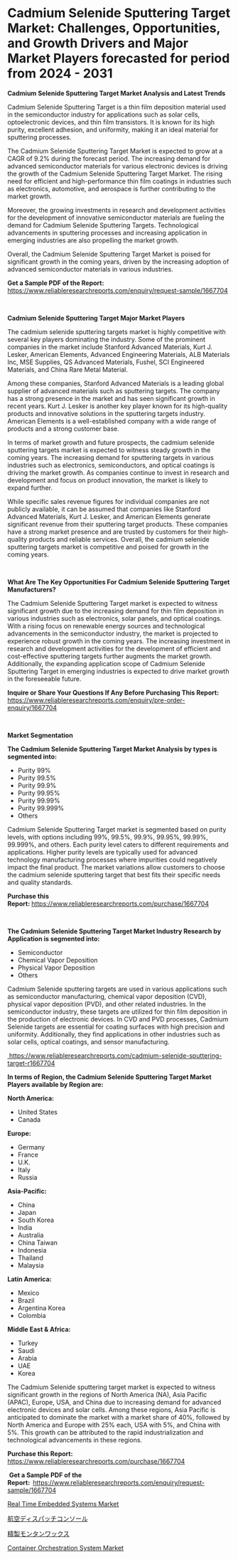 <p><h1>Cadmium Selenide Sputtering Target Market: Challenges, Opportunities, and Growth Drivers and Major Market Players forecasted for period from 2024 - 2031</h1></p><p><strong>Cadmium Selenide Sputtering Target Market Analysis and Latest Trends</strong></p>
<p><p>Cadmium Selenide Sputtering Target is a thin film deposition material used in the semiconductor industry for applications such as solar cells, optoelectronic devices, and thin film transistors. It is known for its high purity, excellent adhesion, and uniformity, making it an ideal material for sputtering processes.</p><p>The Cadmium Selenide Sputtering Target Market is expected to grow at a CAGR of 9.2% during the forecast period. The increasing demand for advanced semiconductor materials for various electronic devices is driving the growth of the Cadmium Selenide Sputtering Target Market. The rising need for efficient and high-performance thin film coatings in industries such as electronics, automotive, and aerospace is further contributing to the market growth.</p><p>Moreover, the growing investments in research and development activities for the development of innovative semiconductor materials are fueling the demand for Cadmium Selenide Sputtering Targets. Technological advancements in sputtering processes and increasing application in emerging industries are also propelling the market growth.</p><p>Overall, the Cadmium Selenide Sputtering Target Market is poised for significant growth in the coming years, driven by the increasing adoption of advanced semiconductor materials in various industries.</p></p>
<p><strong>Get a Sample PDF of the Report:&nbsp;</strong> <a href="https://www.reliableresearchreports.com/enquiry/request-sample/1667704">https://www.reliableresearchreports.com/enquiry/request-sample/1667704</a></p>
<p>&nbsp;</p>
<p><strong>Cadmium Selenide Sputtering Target Major Market Players</strong></p>
<p><p>The cadmium selenide sputtering targets market is highly competitive with several key players dominating the industry. Some of the prominent companies in the market include Stanford Advanced Materials, Kurt J. Lesker, American Elements, Advanced Engineering Materials, ALB Materials Inc, MSE Supplies, QS Advanced Materials, Fushel, SCI Engineered Materials, and China Rare Metal Material.</p><p>Among these companies, Stanford Advanced Materials is a leading global supplier of advanced materials such as sputtering targets. The company has a strong presence in the market and has seen significant growth in recent years. Kurt J. Lesker is another key player known for its high-quality products and innovative solutions in the sputtering targets industry. American Elements is a well-established company with a wide range of products and a strong customer base.</p><p>In terms of market growth and future prospects, the cadmium selenide sputtering targets market is expected to witness steady growth in the coming years. The increasing demand for sputtering targets in various industries such as electronics, semiconductors, and optical coatings is driving the market growth. As companies continue to invest in research and development and focus on product innovation, the market is likely to expand further.</p><p>While specific sales revenue figures for individual companies are not publicly available, it can be assumed that companies like Stanford Advanced Materials, Kurt J. Lesker, and American Elements generate significant revenue from their sputtering target products. These companies have a strong market presence and are trusted by customers for their high-quality products and reliable services. Overall, the cadmium selenide sputtering targets market is competitive and poised for growth in the coming years.</p></p>
<p>&nbsp;</p>
<p><strong>What Are The Key Opportunities For Cadmium Selenide Sputtering Target Manufacturers?</strong></p>
<p><p>The Cadmium Selenide Sputtering Target market is expected to witness significant growth due to the increasing demand for thin film deposition in various industries such as electronics, solar panels, and optical coatings. With a rising focus on renewable energy sources and technological advancements in the semiconductor industry, the market is projected to experience robust growth in the coming years. The increasing investment in research and development activities for the development of efficient and cost-effective sputtering targets further augments the market growth. Additionally, the expanding application scope of Cadmium Selenide Sputtering Target in emerging industries is expected to drive market growth in the foreseeable future.</p></p>
<p><strong>Inquire or Share Your Questions If Any Before Purchasing This Report:</strong> <a href="https://www.reliableresearchreports.com/enquiry/pre-order-enquiry/1667704">https://www.reliableresearchreports.com/enquiry/pre-order-enquiry/1667704</a></p>
<p>&nbsp;</p>
<p><strong>Market Segmentation</strong></p>
<p><strong>The Cadmium Selenide Sputtering Target Market Analysis by types is segmented into:</strong></p>
<p><ul><li>Purity 99%</li><li>Purity 99.5%</li><li>Purity 99.9%</li><li>Purity 99.95%</li><li>Purity 99.99%</li><li>Purity 99.999%</li><li>Others</li></ul></p>
<p><p>Cadmium Selenide Sputtering Target market is segmented based on purity levels, with options including 99%, 99.5%, 99.9%, 99.95%, 99.99%, 99.999%, and others. Each purity level caters to different requirements and applications. Higher purity levels are typically used for advanced technology manufacturing processes where impurities could negatively impact the final product. The market variations allow customers to choose the cadmium selenide sputtering target that best fits their specific needs and quality standards.</p></p>
<p><strong>Purchase this Report:&nbsp;</strong><a href="https://www.reliableresearchreports.com/purchase/1667704">https://www.reliableresearchreports.com/purchase/1667704</a></p>
<p>&nbsp;</p>
<p><strong>The Cadmium Selenide Sputtering Target Market Industry Research by Application is segmented into:</strong></p>
<p><ul><li>Semiconductor</li><li>Chemical Vapor Deposition</li><li>Physical Vapor Deposition</li><li>Others</li></ul></p>
<p><p>Cadmium Selenide sputtering targets are used in various applications such as semiconductor manufacturing, chemical vapor deposition (CVD), physical vapor deposition (PVD), and other related industries. In the semiconductor industry, these targets are utilized for thin film deposition in the production of electronic devices. In CVD and PVD processes, Cadmium Selenide targets are essential for coating surfaces with high precision and uniformity. Additionally, they find applications in other industries such as solar cells, optical coatings, and sensor manufacturing.</p></p>
<p><a href="https://www.reliableresearchreports.com/cadmium-selenide-sputtering-target-r1667704">&nbsp;https://www.reliableresearchreports.com/cadmium-selenide-sputtering-target-r1667704</a></p>
<p><strong>In terms of Region, the Cadmium Selenide Sputtering Target Market Players available by Region are:</strong></p>
<p>
    <p> <strong> North America: </strong>
        <ul>
            <li>United States</li>
            <li>Canada</li>
        </ul>
        </p> 
    <p> <strong> Europe: </strong>
        <ul>
            <li>Germany</li>
            <li>France</li>
            <li>U.K.</li>
            <li>Italy</li>
            <li>Russia</li>
        </ul>
        </p> 
    <p> <strong> Asia-Pacific: </strong>
        <ul>
            <li>China</li>
            <li>Japan</li>
            <li>South Korea</li>
            <li>India</li>
            <li>Australia</li>
            <li>China Taiwan</li>
            <li>Indonesia</li>
            <li>Thailand</li>
            <li>Malaysia</li>
        </ul>
        </p> 
    <p> <strong> Latin America: </strong>
        <ul>
            <li>Mexico</li>
            <li>Brazil</li>
            <li>Argentina Korea</li>
            <li>Colombia</li>
        </ul>
        </p> 
    <p> <strong> Middle East & Africa: </strong>
        <ul>
            <li>Turkey</li>
            <li>Saudi</li>
            <li>Arabia</li>
            <li>UAE</li>
            <li>Korea</li>
        </ul>
    </p>
    </p>
<p><p>The Cadmium Selenide sputtering target market is expected to witness significant growth in the regions of North America (NA), Asia Pacific (APAC), Europe, USA, and China due to increasing demand for advanced electronic devices and solar cells. Among these regions, Asia Pacific is anticipated to dominate the market with a market share of 40%, followed by North America and Europe with 25% each, USA with 5%, and China with 5%. This growth can be attributed to the rapid industrialization and technological advancements in these regions.</p></p>
<p><strong>Purchase this Report: </strong><a href="https://www.reliableresearchreports.com/purchase/1667704">https://www.reliableresearchreports.com/purchase/1667704</a></p>
<p>&nbsp;<strong>Get a Sample PDF of the Report:&nbsp;&nbsp;</strong><a href="https://www.reliableresearchreports.com/enquiry/request-sample/1667704">https://www.reliableresearchreports.com/enquiry/request-sample/1667704</a></p>
<p><strong></strong></p>
<p><p><a href="https://github.com/ashepherd82/Market-Research-Report-List-5/blob/main/real-time-embedded-systems-market.md">Real Time Embedded Systems Market</a></p><p><a href="https://github.com/LuzHills1972/Market-Research-Report-List-1/blob/main/8890885176646.md">航空ディスパッチコンソール</a></p><p><a href="https://github.com/kegley4963/Market-Research-Report-List-2/blob/main/6229684176645.md">精製モンタンワックス</a></p><p><a href="https://github.com/irfadac/Market-Research-Report-List-4/blob/main/container-orchestration-system-market.md">Container Orchestration System Market</a></p></p>